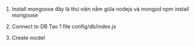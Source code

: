 1. Install mongoose
   đây là thư viện nằm giữa nodejs và mongod
   npm install mongoose
2. Connect to DB
   Tạo 1 file config/db/index.js

3. Create model
